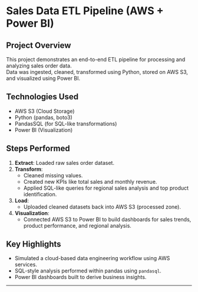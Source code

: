 # Sales Data ETL Pipeline (AWS + Power BI)

## Project Overview
This project demonstrates an end-to-end ETL pipeline for processing and analyzing sales order data.  
Data was ingested, cleaned, transformed using Python, stored on AWS S3, and visualized using Power BI.

## Technologies Used
- AWS S3 (Cloud Storage)
- Python (pandas, boto3)
- PandasSQL (for SQL-like transformations)
- Power BI (Visualization)

## Steps Performed
1. **Extract**: Loaded raw sales order dataset.
2. **Transform**:
   - Cleaned missing values.
   - Created new KPIs like total sales and monthly revenue.
   - Applied SQL-like queries for regional sales analysis and top product identification.
3. **Load**:
   - Uploaded cleaned datasets back into AWS S3 (processed zone).
4. **Visualization**:
   - Connected AWS S3 to Power BI to build dashboards for sales trends, product performance, and regional analysis.


## Key Highlights
- Simulated a cloud-based data engineering workflow using AWS services.
- SQL-style analysis performed within pandas using `pandasql`.
- Power BI dashboards built to derive business insights.

---
